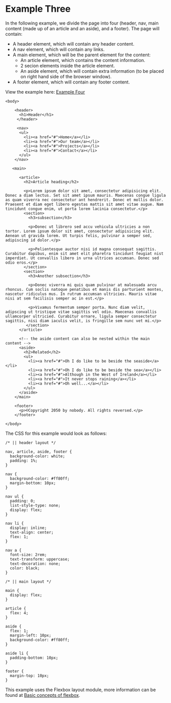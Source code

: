 # Example Three

In the following example, we divide the page into four (header, nav, main content (made up of an article and an aside), and a footer). The page will contain:

<ul>
<li> A header element, which will contain any header content.
<li> A nav element, which will contain any links. 
<li> A main element, which will be the parent element for the content:
<ul>
<li> An article element, which contains the content information.
<li> 2 secion elements inside the article element.
<li> An aside element, which will contain extra information (to be placed on right hand side of the browser window).
</ul>
<li> A footer element, which will contain any footer content.
</ul>

View the example here: <a href="archives/examples/flex/index.html" target="_ blank">Example Four</a>

```
<body>

    <header>
      <h1>Header</h1>
     </header>

     <nav>
      <ul>
        <li><a href="#">Home</a></li>
        <li><a href="#">Our team</a></li>
        <li><a href="#">Projects</a></li>
        <li><a href="#">Contact</a></li>
      </ul>
    </nav>

   <main>

      <article>
        <h2>Article heading</h2>

        <p>Lorem ipsum dolor sit amet, consectetur adipisicing elit. Donec a diam lectus. Set sit amet ipsum mauris. Maecenas congue ligula as quam viverra nec consectetur ant hendrerit. Donec et mollis dolor. Praesent et diam eget libero egestas mattis sit amet vitae augue. Nam tincidunt congue enim, ut porta lorem lacinia consectetur.</p>
        <section>
          <h3>subsection</h3>

          <p>Donec ut librero sed accu vehicula ultricies a non tortor. Lorem ipsum dolor sit amet, consectetur adipisicing elit. Aenean ut gravida lorem. Ut turpis felis, pulvinar a semper sed, adipiscing id dolor.</p>

          <p>Pelientesque auctor nisi id magna consequat sagittis. Curabitur dapibus, enim sit amet elit pharetra tincidunt feugiat nist imperdiet. Ut convallis libero in urna ultrices accumsan. Donec sed odio eros.</p>
        </section>
        <section>
          <h3>Another subsection</h3>

          <p>Donec viverra mi quis quam pulvinar at malesuada arcu rhoncus. Cum soclis natoque penatibus et manis dis parturient montes, nascetur ridiculus mus. In rutrum accumsan ultricies. Mauris vitae nisi at sem facilisis semper ac in est.</p>

          <p>Vivamus fermentum semper porta. Nunc diam velit, adipscing ut tristique vitae sagittis vel odio. Maecenas convallis ullamcorper ultricied. Curabitur ornare, ligula semper consectetur sagittis, nisi diam iaculis velit, is fringille sem nunc vet mi.</p>
         </section> 
	  </article>

      <!-- the aside content can also be nested within the main content -->
      <aside>
        <h2>Related</h2>
        <ul>
          <li><a href="#">Oh I do like to be beside the seaside</a></li>
          <li><a href="#">Oh I do like to be beside the sea</a></li>
          <li><a href="#">Although in the West of Ireland</a></li>
          <li><a href="#">It never stops raining</a></li>
          <li><a href="#">Oh well...</a></li>
        </ul>
      </aside>
    </main>
	
    <footer>
      <p>©Copyright 2050 by nobody. All rights reversed.</p>
    </footer>

</body>
```

The CSS for this example would look as follows:

```  
/* || header layout */

nav, article, aside, footer {
  background-color: white;
  padding: 1%;
}

nav {
  background-color: #ff80ff;
  margin-bottom: 10px;
}

nav ul {
  padding: 0;
  list-style-type: none;
  display: flex;
}

nav li {
  display: inline;
  text-align: center;
  flex: 1;
}

nav a {
  font-size: 2rem;
  text-transform: uppercase;
  text-decoration: none;
  color: black;
}

/* || main layout */

main {
  display: flex;
}

article {
  flex: 4;
}

aside {
  flex: 1;
  margin-left: 10px;
  background-color: #ff80ff;
}

aside li {
  padding-bottom: 10px;
}

footer {
  margin-top: 10px;
}
```
This example uses the Flexbox layout module, more information can be found at <a href = "https://developer.mozilla.org/en-US/docs/Web/CSS/CSS_Flexible_Box_Layout/Basic_Concepts_of_Flexbox" target = "_blank">
Basic concepts of flexbox</a>.
